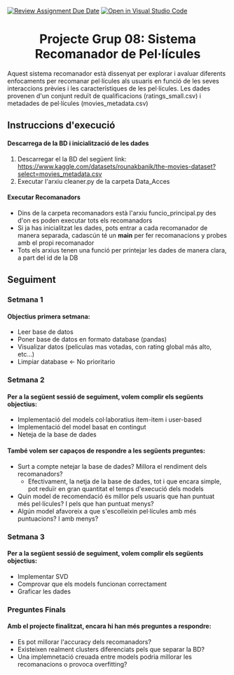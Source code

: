 [![Review Assignment Due Date](https://classroom.github.com/assets/deadline-readme-button-22041afd0340ce965d47ae6ef1cefeee28c7c493a6346c4f15d667ab976d596c.svg)](https://classroom.github.com/a/USx538Ll)
[![Open in Visual Studio Code](https://classroom.github.com/assets/open-in-vscode-2e0aaae1b6195c2367325f4f02e2d04e9abb55f0b24a779b69b11b9e10269abc.svg)](https://classroom.github.com/online_ide?assignment_repo_id=17349155&assignment_repo_type=AssignmentRepo)

# <center> Projecte Grup 08: Sistema Recomanador de Pel·lícules </center>

Aquest sistema recomanador està dissenyat per explorar i avaluar diferents enfocaments per recomanar pel·lícules als usuaris en funció de les seves interaccions prèvies i les característiques de les pel·lícules. Les dades provenen d'un conjunt reduït de qualificacions (ratings_small.csv) i metadades de pel·lícules (movies_metadata.csv)

## Instruccions d'execució
#### Descarrega de la BD i inicialització de les dades
1. Descarregar el la BD del següent link: https://www.kaggle.com/datasets/rounakbanik/the-movies-dataset?select=movies_metadata.csv
2. Executar l'arxiu cleaner.py de la carpeta Data_Acces 
#### Executar Recomanadors
- Dins de la carpeta recomanadors està l'arxiu funcio_principal.py des d'on es poden executar tots els recomanadors
- Si ja has inicialitzat les dades, pots entrar a cada recomanador de manera separada, cadascún té un __main__ per fer recomanacions y probes amb el propi recomanador
- Tots els arxius tenen una funció per printejar les dades de manera clara, a part del id de la DB
## Seguiment
### Setmana 1
#### Objectius primera setmana:
- Leer base de datos
- Poner base de datos en formato database (pandas)
- Visualizar datos (peliculas mas votadas, con rating global más alto, etc...)
- Limpiar database <- No prioritario
### Setmana 2
#### Per a la següent sessió de seguiment, volem complir els següents objectius:
- Implementació del models col·laboratius item-item i user-based
- Implementació del model basat en contingut
- Neteja de la base de dades

#### També volem ser capaços de respondre a les següents preguntes:
- Surt a compte netejar la base de dades? Millora el rendiment dels recomanadors?
    - Efectivament, la netja de la base de dades, tot i que encara simple, pot reduïr en gran quantitat el temps d'execució dels models
- Quin model de recomendació és millor pels usuaris que han puntuat més pel·lícules? I pels que han puntuat menys?
- Algún model afavoreix a que s'escolleixin pel·lícules amb més puntuacions? I amb menys?

### Setmana 3
#### Per a la següent sessió de seguiment, volem complir els següents objectius:
- Implementar SVD
- Comprovar que els models funcionan correctament
- Graficar les dades

### Preguntes Finals
#### Amb el projecte finalitzat, encara hi han més preguntes a respondre:
- Es pot millorar l'accuracy dels recomanadors?
- Existeixen realment clusters diferenciats pels que separar la BD?
- Una implemnetació creuada entre models podria millorar les recomanacions o provoca overfitting?